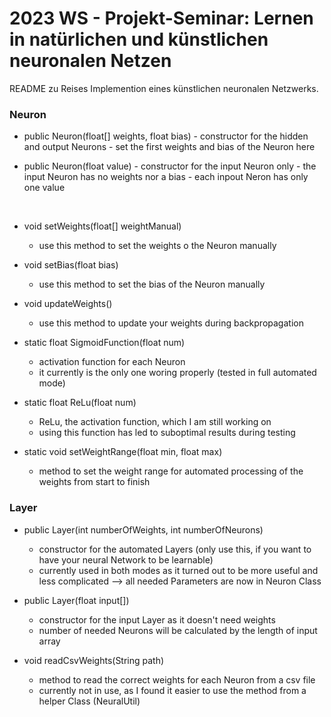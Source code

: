 <h1>2023 WS - Projekt-Seminar: Lernen in natürlichen und künstlichen neuronalen Netzen</h1>

README zu Reises Implemention eines künstlichen neuronalen Netzwerks.


<h3>Neuron</h3>

  - public Neuron(float[] weights, float bias)
        - constructor for the hidden and output Neurons
        - set the first weights and bias of the Neuron here
        
  - public Neuron(float value)
        - constructor for the input Neuron only
        - the input Neuron has no weights nor a bias
        - each inpout Neron has only one value
    
&nbsp;
&nbsp;

  -  void setWeights(float[] weightManual)
        - use this method to set the weights o the Neuron manually

  -  void setBias(float bias)
        - use this method to set the bias of the Neuron manually

  -  void updateWeights()
        - use this method to update your weights during backpropagation

  -  static float SigmoidFunction(float num)
        - activation function for each Neuron
        - it currently is the only one woring properly (tested in full automated mode)

  -  static float ReLu(float num)
        - ReLu, the activation function, which I am still working on
        - using this function has led to suboptimal results during testing

  -   static void setWeightRange(float min, float max)
        - method to set the weight range for automated processing of the weights from start to finish
  
  
  <h3>Layer</h3>
  
  -  public Layer(int numberOfWeights, int numberOfNeurons)
        - constructor for the automated Layers (only use this, if you want to have your neural Network to be learnable)
        - currently used in both modes as it turned out to be more useful and less complicated  -->  all needed Parameters are now in Neuron Class
  -   public Layer(float input[])
        - constructor for the input Layer as it doesn't need weights
        - number of needed Neurons will be calculated by the length of input array

  
  -  void readCsvWeights(String path)
        - method to read the correct weights for each Neuron from a csv file
        - currently not in use, as I found it easier to use the method from a helper Class (NeuralUtil)
